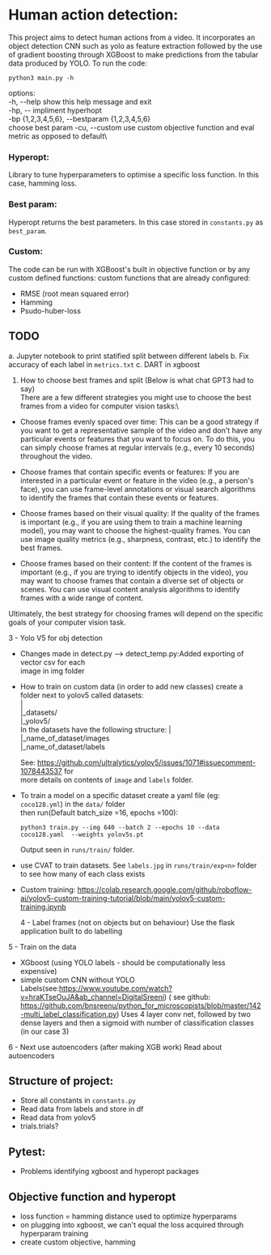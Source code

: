 # Human action detection:

This project aims to detect human actions from a video. It incorporates an object detection CNN such as yolo as feature extraction followed by the use of gradient boosting through XGBoost to make predictions from the tabular data produced by YOLO.
To run the code:

```
python3 main.py -h
```

options:\
-h, --help show this help message and exit\
-hp, -- impliment hyperhopt\
-bp {1,2,3,4,5,6}, --bestparam {1,2,3,4,5,6}\
choose best param
-cu, --custom use custom objective function and eval metric as opposed to default\

### Hyperopt:
Library to tune hyperparameters to optimise a specific loss function. In this case, hamming loss.

### Best param:
Hyperopt returns the best parameters. In this case stored in `constants.py` as `best_param`.

### Custom:
The code can be run with XGBoost's built in objective function or by any custom defined functions:
custom functions that are already configured:
- RMSE (root mean squared error)
- Hamming
- Psudo-huber-loss

## TODO

a. Jupyter notebook to print statified split between different labels
b. Fix accuracy of each label in `metrics.txt`
c. DART in xgboost

1. How to choose best frames and split (Below is what chat GPT3 had to say)\
   There are a few different strategies you might use to choose the best frames from a video for computer vision tasks:\

- Choose frames evenly spaced over time: This can be a good strategy if you want to get a representative sample of the video and don't have any particular events or features that you want to focus on. To do this, you can simply choose frames at regular intervals (e.g., every 10 seconds) throughout the video.

- Choose frames that contain specific events or features: If you are interested in a particular event or feature in the video (e.g., a person's face), you can use frame-level annotations or visual search algorithms to identify the frames that contain these events or features.

- Choose frames based on their visual quality: If the quality of the frames is important (e.g., if you are using them to train a machine learning model), you may want to choose the highest-quality frames. You can use image quality metrics (e.g., sharpness, contrast, etc.) to identify the best frames.

- Choose frames based on their content: If the content of the frames is important (e.g., if you are trying to identify objects in the video), you may want to choose frames that contain a diverse set of objects or scenes. You can use visual content analysis algorithms to identify frames with a wide range of content.

Ultimately, the best strategy for choosing frames will depend on the specific goals of your computer vision task.

3 - Yolo V5 for obj detection

- Changes made in detect.py --> detect_temp.py:Added exporting of vector csv for each\
  image in img folder
- How to train on custom data (in order to add new classes)
  create a folder next to yolov5 called datasets:\
  |\
  |\_datasets/\
  |\_yolov5/\
  In the datasets have the following structure:
  |\
  |\_name_of_dataset/images\
  |\_name_of_dataset/labels

  See: https://github.com/ultralytics/yolov5/issues/1071#issuecomment-1078443537 for\
   more details on contents of `image` and `labels` folder.

- To train a model on a specific dataset create a yaml file (eg: `coco128.yml`) in the
  `data/` folder \
  then run(Default batch_size =16, epochs =100):
  ```
  python3 train.py --img 640 --batch 2 --epochs 10 --data coco128.yaml  --weights yolov5s.pt
  ```
  Output seen in `runs/train/` folder.
- use CVAT to train datasets. See `labels.jpg` in `runs/train/exp<n>` folder to see
  how many of each class exists
- Custom training: https://colab.research.google.com/github/roboflow-ai/yolov5-custom-training-tutorial/blob/main/yolov5-custom-training.ipynb

  4 - Label frames (not on objects but on behaviour)
  Use the flask application built to do labelling

5 - Train on the data

- XGboost (using YOLO labels - should be computationally less expensive)
- simple custom CNN without YOLO Labels(see:https://www.youtube.com/watch?v=hraKTseOuJA&ab_channel=DigitalSreeni)
  ( see github: https://github.com/bnsreenu/python_for_microscopists/blob/master/142-multi_label_classification.py)
  Uses 4 layer conv net, followed by two dense layers and then a sigmoid with number of classification classes (in our case 3)

6 - Next use autoencoders (after making XGB work)
Read about autoencoders

## Structure of project:

- Store all constants in `constants.py`
- Read data from labels and store in df
- Read data from yolov5
- trials.trials?


## Pytest:

- Problems identifying xgboost and hyperopt packages

## Objective function and hyperopt

- loss function = hamming distance used to optimize hyperparams
- on plugging into xgboost, we can't equal the loss acquired through hyperparam training
- create custom objective, hamming
